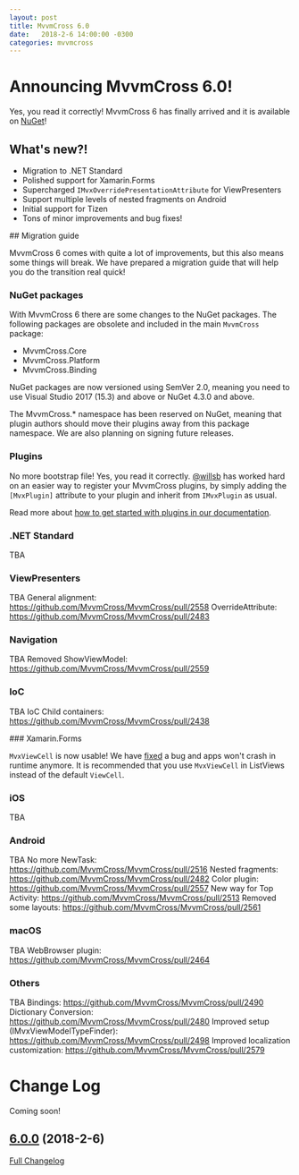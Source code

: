 ```yaml
---
layout: post
title: MvvmCross 6.0
date:   2018-2-6 14:00:00 -0300
categories: mvvmcross
---
```


# Announcing MvvmCross 6.0!

Yes, you read it correctly! MvvmCross 6 has finally arrived and it is available on [NuGet](https://www.nuget.org/packages/MvvmCross/6.0.0)!

## What's new?!

- Migration to .NET Standard
- Polished support for Xamarin.Forms
- Supercharged `IMvxOverridePresentationAttribute` for ViewPresenters
- Support multiple levels of nested fragments on Android
- Initial support for Tizen 
- Tons of minor improvements and bug fixes!

## Migration guide

MvvmCross 6 comes with quite a lot of improvements, but this also means some things will break. We have prepared a migration guide that will help you do the transition real quick!

### NuGet packages

With MvvmCross 6 there are some changes to the NuGet packages. The following packages are obsolete and included in the main `MvvmCross` package:

- MvvmCross.Core
- MvvmCross.Platform
- MvvmCross.Binding

NuGet packages are now versioned using SemVer 2.0, meaning you need to use Visual Studio 2017 (15.3) and above or NuGet 4.3.0 and above.

The MvvmCross.* namespace has been reserved on NuGet, meaning that plugin authors should move their plugins away from this package namespace. We are also planning on signing future releases.

### Plugins

No more bootstrap file! Yes, you read it correctly. [@willsb](https://github.com/willsb) has worked hard on an easier way to register your MvvmCross plugins, by simply adding the `[MvxPlugin]` attribute to your plugin and inherit from `IMvxPlugin` as usual.

Read more about [how to get started with plugins in our documentation](https://www.mvvmcross.com/documentation/plugins/getting-started-with-plugin-development).

### .NET Standard

TBA

### ViewPresenters

TBA
General alignment: https://github.com/MvvmCross/MvvmCross/pull/2558
OverrideAttribute: https://github.com/MvvmCross/MvvmCross/pull/2483

### Navigation

TBA
Removed ShowViewModel: https://github.com/MvvmCross/MvvmCross/pull/2559

### IoC

TBA
IoC Child containers: https://github.com/MvvmCross/MvvmCross/pull/2438

### Xamarin.Forms

`MvxViewCell` is now usable! We have [fixed](https://github.com/MvvmCross/MvvmCross/pull/2511) a bug and apps won't crash in runtime anymore. It is recommended that you use `MvxViewCell` in ListViews instead of the default `ViewCell`.
 
### iOS

TBA

### Android

TBA
No more NewTask: https://github.com/MvvmCross/MvvmCross/pull/2516
Nested fragments: https://github.com/MvvmCross/MvvmCross/pull/2482
Color plugin: https://github.com/MvvmCross/MvvmCross/pull/2557
New way for Top Activity: https://github.com/MvvmCross/MvvmCross/pull/2513
Removed some layouts: https://github.com/MvvmCross/MvvmCross/pull/2561

### macOS

TBA
WebBrowser plugin: https://github.com/MvvmCross/MvvmCross/pull/2464

### Others

TBA
Bindings: https://github.com/MvvmCross/MvvmCross/pull/2490
Dictionary Conversion: https://github.com/MvvmCross/MvvmCross/pull/2480
Improved setup (IMvxViewModelTypeFinder): https://github.com/MvvmCross/MvvmCross/pull/2498
Improved localization customization: https://github.com/MvvmCross/MvvmCross/pull/2579



# Change Log

Coming soon!
## [6.0.0](https://github.com/MvvmCross/MvvmCross/tree/6.0.0) (2018-2-6)
[Full Changelog](https://github.com/MvvmCross/MvvmCross/compare/5.6.3...6.0.0)
